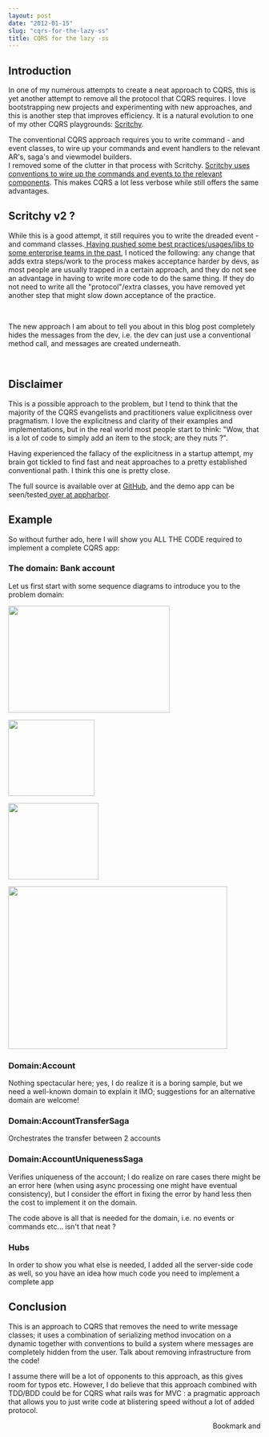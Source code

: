 ```yaml
---
layout: post
date: "2012-01-15"
slug: "cqrs-for-the-lazy-ss"
title: CQRS for the lazy -ss
---
```


<h2>Introduction</h2>
<p>In one of my numerous attempts to create a neat approach to CQRS, this is yet another attempt to remove all the protocol that CQRS requires. I love bootstrapping new projects and experimenting with new approaches, and this is another step that improves efficiency. It is a natural evolution to one of my other CQRS playgrounds: <a href="https://github.com/ToJans/Scritchy" target="_blank">Scritchy</a>.</p>
<p>The conventional CQRS approach requires you to write&nbsp;command - and event classes, to wire up your commands and event handlers to the relevant AR's, saga's and viewmodel builders.<br />I removed some of the clutter in that process with Scritchy. <a href="https://github.com/ToJans/Scritchy/wiki/auto-wiring" target="_blank">Scritchy uses conventions to wire up the commands and events to the relevant components</a>. This makes CQRS a lot less verbose while still offers the same advantages.</p>
<h2>Scritchy v2 ?</h2>
<p>While this is a good attempt, it still requires you to write the dreaded event - and command classes.<a href="http://www.linkedin.com/profile/view?id=2995972&amp;trk=tab_pro#recommendations" target="_blank"> Having pushed some best practices/usages/libs to some enterprise teams in the past</a>, I noticed the following: any change that adds extra steps/work to the process makes acceptance harder by devs, as most people are usually trapped in a certain approach, and they do not see an advantage in having to write more code to do the same thing. If they do not need to write all the "protocol"/extra classes, you have removed yet another step that might slow down acceptance of the practice.</p>
<p>&nbsp;</p>
<p>The new approach I am about to tell you about in this blog post completely hides the messages from the dev, i.e. the dev can just use a conventional method call, and messages are created underneath.</p>
<p>&nbsp;</p>
<h2>Disclaimer</h2>
<p>This is a possible approach to the problem, but I tend to think that the majority of the CQRS evangelists and practitioners value explicitness over pragmatism. I love the explicitness and clarity of their examples and implementations, but in the real world most people start to think: "Wow, that is a lot of code to simply add an item to the stock; are they nuts ?".</p>
<p>Having experienced the fallacy of the explicitness in a startup attempt, my brain got tickled to find fast and neat approaches to a pretty established conventional path. I think this one is pretty close.</p>
<p>The full source is available over at <a href="https://github.com/ToJans/MinimalisticCQRS">GitHub</a>, and the demo app can be seen/tested<a href="http://minimalisticcqrs.apphb.com/"> over at appharbor</a>.</p>
<h2>Example</h2>
<p>So without further ado, here I will show you ALL THE CODE required to implement a complete CQRS app:</p>
<p></p>
<h3>The domain: Bank account</h3>
<p>Let us first start with some sequence diagrams to introduce you to the problem domain:</p>
<p><img style="width: 322px; height: 213px;" src="http://www.websequencediagrams.com/cgi-bin/cdraw?lz=bm90ZSBsZWZ0IG9mIEdVSToKICBSZWdpc3RlciBhbiBhY2NvdW50CmVuZCBub3RlCkdVSS0-QQAQBlVuaXF1ZW5lc3NWYWxpZGF0b3I6ADUIABwHID8KAF4Fb3ZlciAAHRoKIAAVCE51bWJlciB1AFYFID8AcAkgCm9wdCAAbAYKICAAeww6AIEpCQCBEQcKICBvcHQgQWxsb3dlZAogIABVCS0AKgsAgT4HAIFmCAAkBWVuZAplbmQKCg&amp;s=earth" alt="" /></p>
<p><img style="width: 172px; height: 152px;" src="http://www.websequencediagrams.com/cgi-bin/cdraw?lz=bm90ZSBsZWZ0IG9mIEdVSToKICBEZXBvc2l0IHNvbWUgY2FzaAplbmQgbm90ZQpHVUktPkFjY291bnQ6ACEIQ2FzaApvcHQgQWxsb3dlZAogIAAcBy0AIgtBbW91bnQAVQdlZAplbmQKCg&amp;s=earth" alt="" /></p>
<p><img style="width: 180px; height: 152px;" src="http://www.websequencediagrams.com/cgi-bin/cdraw?lz=bm90ZSBsZWZ0IG9mIEdVSToKICBXaXRoZHJhdyBzb21lIGNhc2gKZW5kIG5vdGUKR1VJLT5BY2NvdW50OgAhCUNhc2gKb3B0IEFsbG93ZWQKICAAHQctACMLQW1vdW50AFYIbgplbmQKCg&amp;s=earth" alt="" /></p>
<p><img style="width: 437px; height: 324px;" src="http://www.websequencediagrams.com/cgi-bin/cdraw?lz=bm90ZSBsZWZ0IG9mIEdVSToKICBUcmFuc2ZlciBhbiBhbW91bnQgZnJvbSBBIHRvIEIKZW5kIG5vdGUKR1VJLT5BY2MAHQVBOgAvCEEALgUKb3B0IFZhbGlkIGZvciBzb3VyY2UKICAAJwktADAMIAAvBldpdGhkcmF3bgATFgCBEQhTYWdhOgCBHglQcm9jZXNzZWRPblMAVw8AJQwAgSEKQjogAC0HAIFiCE9uVGFyZ2V0CiAgAIEpDnQADwgAgS8KQgCBLgtCAIExCERlcG9zaXRlZAAaEUdVSQCBIQpDb21wbGUAIQZlbHNlAIJhCmludgBmDyAAXhgAgXAWRmFpbGVkAIE-CwCBZh9BOiBDYW5jZWwAg2YIAIFYDQCDCRUAgU8WQQCBVBEAUgUAgV4GbmQKZW5kCg&amp;s=earth" alt="" /></p>
<h3>Domain:Account</h3>
<p>
<script src="https://gist.github.com/1615489.js?file=Domain%5CAccount.cs"></script>
</p>
<p>Nothing spectacular here; yes, I do realize it is a boring sample, but we need a well-known domain to explain it IMO; suggestions for an alternative domain are welcome!</p>
<h3>Domain:AccountTransferSaga</h3>
<p>
<script src="https://gist.github.com/1615489.js?file=Domain%5CAccountTransferSaga.cs"></script>
</p>
<p>Orchestrates the transfer between 2 accounts</p>
<h3>Domain:AccountUniquenessSaga</h3>
<p>
<script src="https://gist.github.com/1615489.js?file=Domain%5CAccountUniquenessSaga.cs"></script>
</p>
<p>Verifies uniqueness of the account; I do realize on rare cases there might be an error here (when using async processing one might have eventual consistency), but I consider the effort in fixing the error by hand less then the cost to implement it on the domain.</p>
<p>The code above is all that is needed for the domain, i.e. no events or commands etc... isn't that neat ?</p>
<h3>Hubs</h3>
<p>In order to show you what else is needed, I added all the server-side code as well, so you have an idea how much code you need to implement a complete app</p>
<p>
<script src="https://gist.github.com/1615489.js?file=Hubs%5CCommandHub.cs"></script>
<script src="https://gist.github.com/1615489.js?file=Hubs%5CQueryHub.cs"></script>
</p>
<h2>Conclusion</h2>
<p>This is an approach to CQRS that removes the need to write message classes; it uses a combination of serializing method invocation on a dynamic together with conventions to build a system where messages are completely hidden from the user. Talk about removing infrastructure from the code!&nbsp;</p>
<p>I assume there will be a lot of opponents to this approach, as this gives room for typos etc. However, I do believe that this approach combined with TDD/BDD could be for CQRS what rails was for MVC : a pragmatic approach that allows you to just write code at blistering speed without a lot of added protocol.</p><div style="text-align:right"><a class="addthis_button" href="http://www.addthis.com/bookmark.php?v=250&amp;pub=xa-4aec37702e3161d4"><img src="http://s7.addthis.com/static/btn/v2/lg-share-en.gif" width="125" height="16" alt="Bookmark and Share" style="border:0"/></a><script type="text/javascript" src="http://s7.addthis.com/js/250/addthis_widget.js#pub=xa-4aec37702e3161d4"></script></div>
